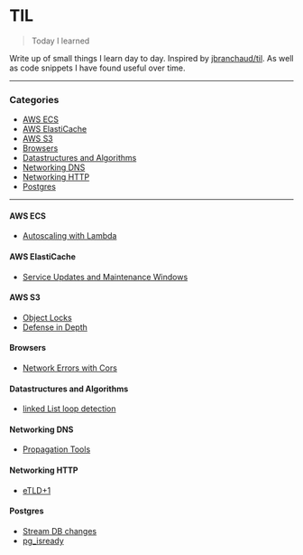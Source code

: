 # TIL
> Today I learned

Write up of small things I learn day to day. Inspired by [jbranchaud/til](https://github.com/jbranchaud/til).
As well as code snippets I have found useful over time.

---
### Categories
- [AWS ECS](#aws-ecs)
- [AWS ElastiCache](#aws-elasticache)
- [AWS S3](#aws-s3)
- [Browsers](#browsers)
- [Datastructures and Algorithms](#datastructures-and-algorithms)
- [Networking DNS](#networking-dns)
- [Networking HTTP](#networking-http)
- [Postgres](#postgres)

----
#### AWS ECS
- [Autoscaling with Lambda](aws/ecs/autoscaling-with-lambda.md)

#### AWS ElastiCache
- [Service Updates and Maintenance Windows](aws/elasticache/service-updates-and-maintenance-windows.md)

#### AWS S3
- [Object Locks](aws/s3/object-locks.md)
- [Defense in Depth](aws/s3/defense-in-depth.md)

#### Browsers
- [Network Errors with Cors](browsers/network-errors-with-cors.md)

#### Datastructures and Algorithms
- [linked List loop detection](dsa/linked-list/loop-detection.md)

#### Networking DNS
- [Propagation Tools](networking/dns/propagation-tools.md)

#### Networking HTTP
- [eTLD+1](networking/http/etld+1.md)

#### Postgres
- [Stream DB changes](postgres/stream-db-changes.md)
- [pg_isready](postgres/pg_isready.md)

